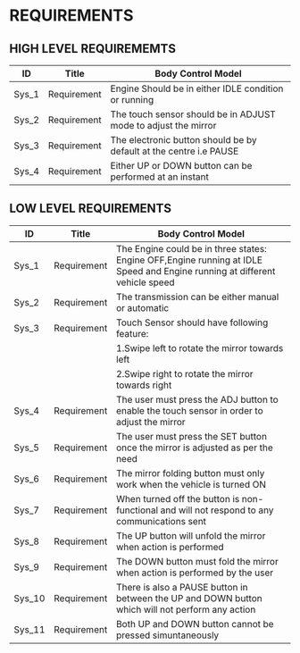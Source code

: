 # REQUIREMENTS

## HIGH LEVEL REQUIREMEMTS

|ID|Title|Body Control Model|
|--|-----|------------------|
|Sys_1|Requirement|Engine Should be in either IDLE condition or running|
|Sys_2|Requirement|The touch sensor should be in ADJUST mode to adjust the mirror|
|Sys_3|Requirement|The electronic button should be by default at the centre i.e PAUSE|
|Sys_4|Requirement|Either UP or DOWN button can be performed at an instant|

## LOW LEVEL REQUIREMENTS

|ID|Title|Body Control Model|
|--|-----|------------------|
|Sys_1|Requirement|The Engine could be in three states: Engine OFF,Engine running at IDLE Speed and Engine running at different vehicle speed|
|Sys_2|Requirement|The transmission can be either manual or automatic|
|Sys_3|Requirement|Touch Sensor should have following feature:|
|     |           |1.Swipe left to rotate the mirror towards left|
|     |           |2.Swipe right to rotate the mirror towards right|
|Sys_4|Requirement|The user must press the ADJ button to enable the touch sensor in order to adjust the mirror|
|Sys_5|Requirement|The user must press the SET button once the mirror is adjusted as per the need|
|Sys_6|Requirement|The mirror folding button must only work when the vehicle is turned ON|
|Sys_7|Requirement|When turned off the button is non-functional and will not respond to any communications sent|
|Sys_8|Requirement|The UP button will unfold the mirror when action is performed|
|Sys_9|Requirement|The DOWN button must fold the mirror when action is performed by the user|
|Sys_10|Requirement|There is also a PAUSE button in between the UP and DOWN button which will not perform any action|
|Sys_11|Requirement|Both UP and DOWN button cannot be pressed simuntaneously|
